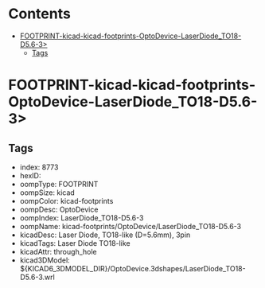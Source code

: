 



Contents
========

* [FOOTPRINT-kicad-kicad-footprints-OptoDevice-LaserDiode_TO18-D5.6-3>](#footprint-kicad-kicad-footprints-optodevice-laserdiode_to18-d56-3)
	* [Tags](#tags)

# FOOTPRINT-kicad-kicad-footprints-OptoDevice-LaserDiode_TO18-D5.6-3>

## Tags

- index: 8773
- hexID: 
- oompType: FOOTPRINT
- oompSize: kicad
- oompColor: kicad-footprints
- oompDesc: OptoDevice
- oompIndex: LaserDiode_TO18-D5.6-3
- oompName: kicad-footprints/OptoDevice/LaserDiode_TO18-D5.6-3
- kicadDesc: Laser Diode, TO18-like (D=5.6mm), 3pin
- kicadTags: Laser Diode TO18-like
- kicadAttr: through_hole
- kicad3DModel: ${KICAD6_3DMODEL_DIR}/OptoDevice.3dshapes/LaserDiode_TO18-D5.6-3.wrl
